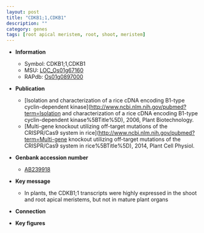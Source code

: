 ```yaml
---
layout: post
title: "CDKB1;1,CDKB1"
description: ""
category: genes
tags: [root apical meristem, root, shoot, meristem]
---
```


* **Information**  
    + Symbol: CDKB1;1,CDKB1  
    + MSU: [LOC_Os01g67160](http://rice.plantbiology.msu.edu/cgi-bin/ORF_infopage.cgi?orf=LOC_Os01g67160)  
    + RAPdb: [Os01g0897000](http://rapdb.dna.affrc.go.jp/viewer/gbrowse_details/irgsp1?name=Os01g0897000)  

* **Publication**  
    + [Isolation and characterization of a rice cDNA encoding B1-type cyclin-dependent kinase](http://www.ncbi.nlm.nih.gov/pubmed?term=Isolation and characterization of a rice cDNA encoding B1-type cyclin-dependent kinase%5BTitle%5D), 2006, Plant Biotechnology.
    + [Multi-gene knockout utilizing off-target mutations of the CRISPR/Cas9 system in rice](http://www.ncbi.nlm.nih.gov/pubmed?term=Multi-gene knockout utilizing off-target mutations of the CRISPR/Cas9 system in rice%5BTitle%5D), 2014, Plant Cell Physiol.

* **Genbank accession number**  
    + [AB239918](http://www.ncbi.nlm.nih.gov/nuccore/AB239918)

* **Key message**  
    + In plants, the CDKB1;1 transcripts were highly expressed in the shoot and root apical meristems, but not in mature plant organs

* **Connection**  

* **Key figures**  


